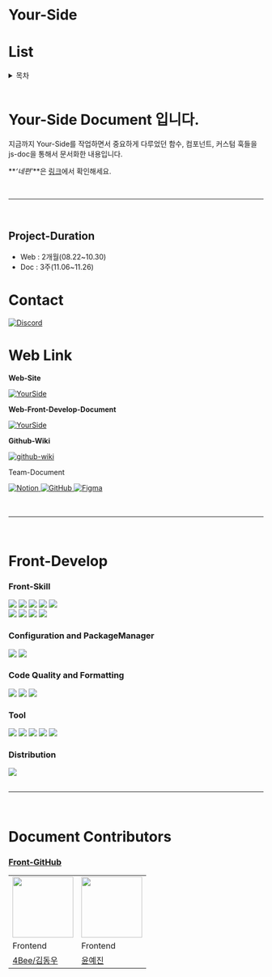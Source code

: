 # Your-Side

# List

<details close>
  <summary>목차</summary>
  <ul>
    <li><a href="#your-side">Your-Side</a></li>
    <li><a href="#project-한줄평">Project-한줄평</a></li>
    <li><a href="#contact">Contact</a></li>
    <li><a href="#web-link">Web Link</a>
      <ul>
        <li><a href="#web-site">Web-Site</a></li>
        <li><a href="#web-front-develop-document">Web-Front-Develop-Document</a></li>
        <li><a href="#team-document">Team-Document</a></li>
      </ul>
    </li>
    <li><a href="#front-develop">Front-Develop</a>
      <ul>
        <li><a href="#front-skill">Front-Skill</a></li>
        <li><a href="#code-quality-and-formatting">Code Quality and Formatting</a></li>
        <li><a href="#tool">Tool</a></li>
        <li><a href="#distribution">Distribution</a></li>
      </ul>
    </li>
    <li><a href="#web-page-preview">Web Page Preview</a>
      <ul>
        <li><a href="#main-page">메인 페이지(Main Page)</a></li>
        <li><a href="#login-page">로그인 페이지(Login Page)</a></li>
        <li><a href="#signup-page">회원가입 페이지(SignUp Page)</a></li>
        <li><a href="#my-page">마이페이지(My Page)</a></li>
        <li><a href="#contractreview-page">내 계약서 검토 페이지(ContractReview Page)</a></li>
        <li><a href="#workarrangement-page">내 근로 정리 페이지(WorkArrangement Page)</a></li>
        <li><a href="#postingQnA-page">게시글 작성 페이지(PostingQnA)</a></li>
        <li><a href="#questionandanswer-page">네편 현답 페이지(QuestionAndAnswer Page)</a></li>
        <li><a href="#modal">모달(Modal)</a></li>
      </ul>
    </li>
    <li><a href="#project-contributors">Project Contributors</a>
      <ul>
        <li><a href="#project-manager">Project Manager</a></li>
        <li><a href="#designer">Designer</a></li>
        <li><a href="#frontend">Frontend</a></li>
        <li><a href="#backend">Backend</a></li>
      </ul>
    </li>
  </ul>
</details>

<br>

# Your-Side Document 입니다.

지금까지 Your-Side를 작업하면서 중요하게 다루었던 함수, 컴포넌트, 커스텀 훅들을 js-doc을 통해서 문서화한 내용입니다.

**_‘네편’_**은 [링크](https://your-side.vercel.app/ 'Your-Side-Web')에서 확인해세요.

<br>

---

<br>

## Project-Duration

- Web : 2개월(08.22~10.30)
- Doc : 3주(11.06~11.26)

# Contact

<span id="contact">
  <a href="https://discord.gg/S7rKVkXB" title="Your-side-Discord">
    <img src="https://img.shields.io/badge/discord-5865F2?style=for-the-badge&logo=discord&logoColor=white" alt="Discord">
  </a>
</span>

<br>

# Web Link

<b>Web-Site</b>

<div id="web-site">
  <a href="https://your-side.vercel.app/" title="Your-Side-Web">
    <img src="https://img.shields.io/badge/YourSide-204598?style=for-the-badge&logo=google-chrome&logoColor=white" alt="YourSide">
  </a>
</div>

<b>Web-Front-Develop-Document</b>

<div id="web-front-develop-document">
  <a href="https://your-side-front-doc.vercel.app/" title="Your-Side-Develop-Document">
    <img src="https://img.shields.io/badge/Document-212529?style=for-the-badge&logo=javascript&logoColor=#" alt="YourSide">
  </a>
</div>

<b>Github-Wiki</b>

<div id="Github-Wiki">
  <a href="https://github.com/HSU-Likelion12-yourSide/YourSide-Front/wiki" title="Your-Side-Wiki">
    <img src="https://img.shields.io/badge/Wiki-white?style=for-the-badge&logo=github&logoColor=black" alt="github-wiki">
  </a>
</div>

Team-Document

<div id="team-document">
  <span>
    <a href="https://www.notion.so/4bfc/77a113431d0c43afbd318f291c38a6e0" title="Your-Side-Notion">
      <img src="https://img.shields.io/badge/notion-black?style=for-the-badge&logo=notion&logoColor=white" alt="Notion">
    </a>
  </span>
  <span>
    <a href="https://github.com/HSU-Likelion12-yourSide" title="Your-side-GitHub">
      <img src="https://img.shields.io/badge/github-333333?style=for-the-badge&logo=github&logoColor=white" alt="GitHub">
    </a>
  </span>
  <span>
    <a href="https://www.figma.com/design/TDsnsYM8pnk7EhgJrvYMwp/2024-%EB%B6%80%EA%B8%B0%ED%86%A4-%EB%84%A4%ED%8E%B8-%EC%99%80%EC%9D%B4%EC%96%B4%ED%94%84%EB%A0%88%EC%9E%84?t=mrFVdoDi8mEejn1z-0" title="Your-side-Figma">
      <img src="https://img.shields.io/badge/Figma-FE5196?style=for-the-badge&logo=Figma&logoColor=black" alt="Figma">
    </a>
  </span>
</div>
<br>
<br>

---

<br>

# Front-Develop

<div>
  <h3>Front-Skill</h3>
  <div>
    <img src="https://img.shields.io/badge/html5-E34F26?style=for-the-badge&logo=html5&logoColor=white">
    <img src="https://img.shields.io/badge/React-2B2B2B?style=for-the-badge&logo=React&logoColor=#">
    <img src="https://img.shields.io/badge/Sass-CC6699?style=for-the-badge&logo=Sass&logoColor=white">
    <img src="https://img.shields.io/badge/javascript-F7DF1E?style=for-the-badge&logo=javascript&logoColor=white">
    <img src="https://img.shields.io/badge/JSDoc-212529?style=for-the-badge&logo=javascript&logoColor=#">
    <br>
    <img src="https://img.shields.io/badge/Json-000000?style=for-the-badge&logo=Json&logoColor=white">
    <img src="https://img.shields.io/badge/.env-ECD53F?style=for-the-badge&logo=.env&logoColor=black">
    <img src="https://img.shields.io/badge/axios-5A29E4?style=for-the-badge&logo=axios&logoColor=white">
    <img src="https://img.shields.io/badge/react router-CA4245?style=for-the-badge&logo=react router&logoColor=white">
  </div>

  <h3>Configuration and PackageManager</h3>
  <div>
    <img src="https://img.shields.io/badge/npm-CB3837?style=for-the-badge&logo=npm&logoColor=white">
    <img src="https://img.shields.io/badge/git-F05032?style=for-the-badge&logo=git&logoColor=black">
  </div>

<h3>Code Quality and Formatting</h3>

  <div>
    <img src="https://img.shields.io/badge/ESLint-4B32C3?style=for-the-badge&logo=ESLint&logoColor=white">
    <img src="https://img.shields.io/badge/Airbnb-FF5A5F?style=for-the-badge&logo=Airbnb&logoColor=white">
    <img src="https://img.shields.io/badge/prettier-1B2B2B?style=for-the-badge&logo=prettier&logoColor=F7B93E">
  </div>
  
  <h3>Tool</h3>
  
  <div>
    <img src="https://img.shields.io/badge/postman-FF6C37?style=for-the-badge&logo=postman&logoColor=white">
    <img src="https://img.shields.io/badge/sourcetree-0052CC?style=for-the-badge&logo=sourcetree&logoColor=white">
    <img src="https://img.shields.io/badge/notion-black?style=for-the-badge&logo=notion&logoColor=white">
    <img src="https://img.shields.io/badge/Figma-FE5196?style=for-the-badge&logo=Figma&logoColor=black">
    <img src="https://img.shields.io/badge/discord-5865F2?style=for-the-badge&logo=discord&logoColor=white">
  </div>
  
  <h3>Distribution</h3>
  
  <div>
    <img src="https://img.shields.io/badge/vercel-171C36?style=for-the-badge&logo=vercel&logoColor=#">
  </div>
</div>
<br>

---

<br>

# Document Contributors

### [Front-GitHub](https://github.com/HSU-Likelion12-yourSide/YourSide-Front)

|                                                                               |                                                                               |
| ----------------------------------------------------------------------------- | ----------------------------------------------------------------------------- |
| <img src="https://avatars.githubusercontent.com/u/109135643?v=4" width="120"> | <img src="https://avatars.githubusercontent.com/u/138736197?v=4" width="120"> |
| Frontend                                                                      | Frontend                                                                      |
| [4Bee/김동우](https://github.com/4BFC)                                        | [윤예진](https://github.com/nyun-nye)                                         |
